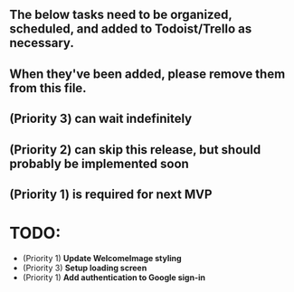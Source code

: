 ## The below tasks need to be organized, scheduled, and added to Todoist/Trello as necessary.
## When they've been added, please remove them from this file.
## (Priority 3) can wait indefinitely
## (Priority 2) can skip this release, but should probably be implemented soon
## (Priority 1) is required for next MVP

# TODO:

- (Priority 1) **Update WelcomeImage styling**
- (Priority 3) **Setup loading screen**
- (Priority 1) **Add authentication to Google sign-in**
